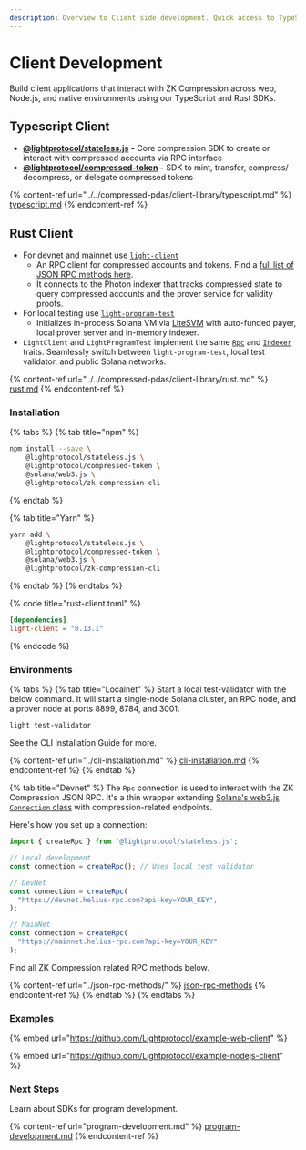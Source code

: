 ```yaml
---
description: Overview to Client side development. Quick access to TypeScript and Rust SDKs.
---
```


# Client Development

Build client applications that interact with ZK Compression across web, Node.js, and native environments using our TypeScript and Rust SDKs.

## Typescript Client <a href="#client-side-sdks" id="client-side-sdks"></a>

* [**@lightprotocol/stateless.js**](https://www.npmjs.com/package/@lightprotocol/stateless.js) **-** Core compression SDK to create or interact with compressed accounts via RPC interface
* [**@lightprotocol/compressed-token**](https://www.npmjs.com/package/@lightprotocol/compressed-token) **-** SDK to mint, transfer, compress/ decompress, or delegate compressed tokens

{% content-ref url="../../compressed-pdas/client-library/typescript.md" %}
[typescript.md](../../compressed-pdas/client-library/typescript.md)
{% endcontent-ref %}

## Rust Client

* For devnet and mainnet use [`light-client`](https://docs.rs/light-client)&#x20;
  * An RPC client for compressed accounts and tokens. Find a [full list of JSON RPC methods here](https://www.zkcompression.com/resources/json-rpc-methods).
  * It connects to the Photon indexer that tracks compressed state to query compressed accounts and the prover service for validity proofs.
* For local testing use [`light-program-test`](https://docs.rs/light-program-test)&#x20;
  * Initializes in-process Solana VM via [LiteSVM](https://github.com/LiteSVM/LiteSVM) with auto-funded payer, local prover server and in-memory indexer.&#x20;
* `LightClient` and `LightProgramTest` implement the same [`Rpc`](https://docs.rs/light-client/latest/light_client/rpc/trait.Rpc.html) and [`Indexer`](https://docs.rs/light-client/latest/light_client/indexer/trait.Indexer.html) traits. Seamlessly switch between `light-program-test`, local test validator, and public Solana networks.

{% content-ref url="../../compressed-pdas/client-library/rust.md" %}
[rust.md](../../compressed-pdas/client-library/rust.md)
{% endcontent-ref %}

### Installation

{% tabs %}
{% tab title="npm" %}
```sh
npm install --save \
    @lightprotocol/stateless.js \
    @lightprotocol/compressed-token \
    @solana/web3.js \
    @lightprotocol/zk-compression-cli
```
{% endtab %}

{% tab title="Yarn" %}
```sh
yarn add \
    @lightprotocol/stateless.js \
    @lightprotocol/compressed-token \
    @solana/web3.js \
    @lightprotocol/zk-compression-cli
```
{% endtab %}
{% endtabs %}

{% code title="rust-client.toml" %}
```toml
[dependencies]
light-client = "0.13.1" 
```
{% endcode %}

### Environments

{% tabs %}
{% tab title="Localnet" %}
Start a local test-validator with the below command. It will start a single-node Solana cluster, an RPC node, and a prover node at ports 8899, 8784, and 3001.

```bash
light test-validator 
```

See the CLI Installation Guide for more.

{% content-ref url="../cli-installation.md" %}
[cli-installation.md](../cli-installation.md)
{% endcontent-ref %}
{% endtab %}

{% tab title="Devnet" %}
The `Rpc` connection is used to interact with the ZK Compression JSON RPC. It's a thin wrapper extending [Solana's web3.js `Connection` class](https://solana-labs.github.io/solana-web3.js/classes/Connection.html) with compression-related endpoints.

Here's how you set up a connection:

```typescript
import { createRpc } from '@lightprotocol/stateless.js';

// Local development
const connection = createRpc(); // Uses local test validator

// DevNet
const connection = createRpc(
  "https://devnet.helius-rpc.com?api-key=YOUR_KEY",
);

// MainNet
const connection = createRpc(
  "https://mainnet.helius-rpc.com?api-key=YOUR_KEY"  
);
```

Find all ZK Compression related RPC methods below.

{% content-ref url="../json-rpc-methods/" %}
[json-rpc-methods](../json-rpc-methods/)
{% endcontent-ref %}
{% endtab %}
{% endtabs %}

### Examples

{% embed url="https://github.com/Lightprotocol/example-web-client" %}

{% embed url="https://github.com/Lightprotocol/example-nodejs-client" %}

### Next Steps

Learn about SDKs for program development.

{% content-ref url="program-development.md" %}
[program-development.md](program-development.md)
{% endcontent-ref %}
